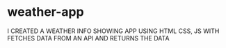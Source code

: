 # weather-app
I CREATED A WEATHER INFO SHOWING APP USING HTML CSS, JS WITH FETCHES DATA FROM AN API AND RETURNS THE DATA
